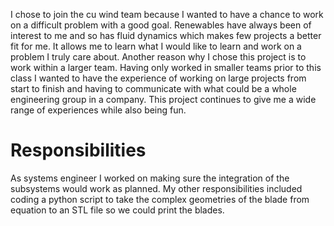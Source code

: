 I chose to join the cu wind team because I wanted to have a chance to work on a difficult problem with a good goal. Renewables have always been of interest to me and so has fluid dynamics which makes few projects a better fit for me. It allows me to learn what I would like to learn and work on a problem I truly care about. Another reason why I chose this project is to work within a larger team. Having only worked in smaller teams prior to this class I wanted to have the experience of working on large projects from start to finish and having to communicate with what could be a whole engineering group in a company. This project continues to give me a wide range of experiences while also being fun.

# Responsibilities
As systems engineer I worked on making sure the integration of the subsystems would work as planned. My other responsibilities included coding a python script to take the complex geometries of the blade from equation to an STL file so we could print the blades.
